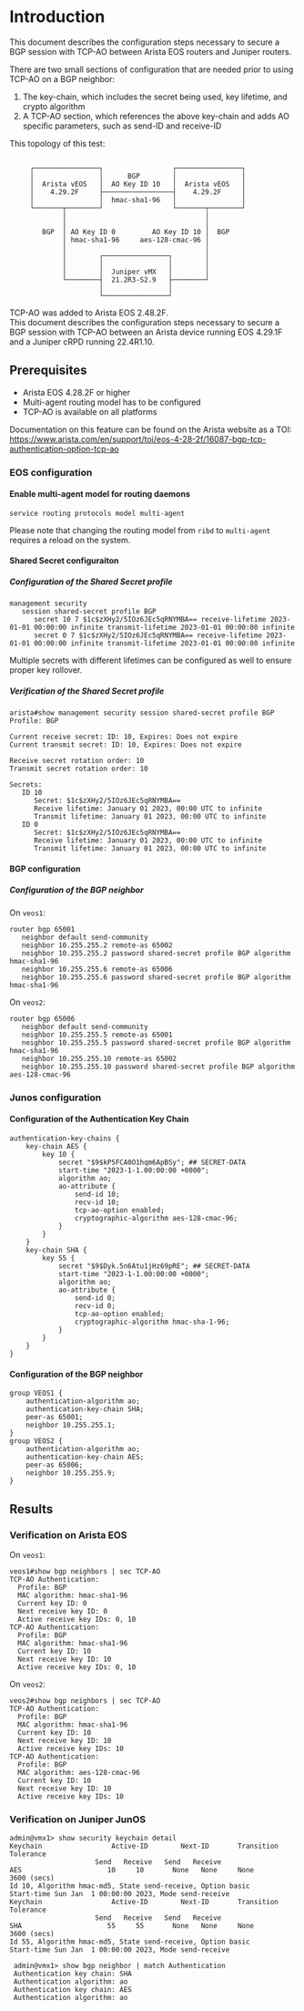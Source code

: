 # Introduction

This document describes the configuration steps necessary to secure a BGP session with TCP-AO between Arista EOS routers and Juniper routers.

There are two small sections of configuration that are needed prior to using TCP-AO on a BGP neighbor:
1. The key-chain, which includes the secret being used, key lifetime, and crypto algorithm
1. A TCP-AO section, which references the above key-chain and adds  AO specific parameters, such as send-ID and receive-ID

This topology of this test:
```

     ┌────────────────┐                 ┌────────────────┐
     │                │      BGP        │                │
     │  Arista vEOS   │  AO Key ID 10   │  Arista vEOS   │
     │    4.29.2F     ├─────────────────┤    4.29.2F     │
     │                │  hmac-sha1-96   │                │
     └───────┬────────┘                 └───────┬────────┘
             │                                  │
             │                                  │
        BGP  │ AO Key ID 0         AO Key ID 10 │  BGP
             │ hmac-sha1-96     aes-128-cmac-96 │
             │                                  │
             │        ┌────────────────┐        │
             │        │                │        │
             │        │  Juniper vMX   │        │
             └────────┤  21.2R3-S2.9   ├────────┘
                      │                │
                      └────────────────┘
```  

TCP-AO was added to Arista EOS 2.48.2F.</br>
This document describes the configuration steps necessary to secure a BGP session with TCP-AO between an Arista device running EOS 4.29.1F and a Juniper cRPD running 22.4R1.10.

## Prerequisites 
* Arista EOS 4.28.2F or higher
* Multi-agent routing model has to be configured
* TCP-AO is available on all platforms

Documentation on this feature can be found on the Arista website as a TOI:</br>
https://www.arista.com/en/support/toi/eos-4-28-2f/16087-bgp-tcp-authentication-option-tcp-ao

### EOS configuration
#### Enable multi-agent model for routing daemons
```
service routing protocols model multi-agent
```
Please note that changing the routing model from `ribd` to `multi-agent` requires a reload on the system.

#### Shared Secret configuraiton
##### Configuration of the Shared Secret profile
```
management security
   session shared-secret profile BGP
      secret 10 7 $1c$zXHy2/5IOz6JEc5qRNYMBA== receive-lifetime 2023-01-01 00:00:00 infinite transmit-lifetime 2023-01-01 00:00:00 infinite
      secret 0 7 $1c$zXHy2/5IOz6JEc5qRNYMBA== receive-lifetime 2023-01-01 00:00:00 infinite transmit-lifetime 2023-01-01 00:00:00 infinite
```

Multiple secrets with different lifetimes can be configured as well to ensure proper key rollover.

##### Verification of the Shared Secret profile
```
arista#show management security session shared-secret profile BGP
Profile: BGP

Current receive secret: ID: 10, Expires: Does not expire
Current transmit secret: ID: 10, Expires: Does not expire

Receive secret rotation order: 10
Transmit secret rotation order: 10

Secrets:
   ID 10
      Secret: $1c$zXHy2/5IOz6JEc5qRNYMBA==
      Receive lifetime: January 01 2023, 00:00 UTC to infinite
      Transmit lifetime: January 01 2023, 00:00 UTC to infinite
   ID 0
      Secret: $1c$zXHy2/5IOz6JEc5qRNYMBA==
      Receive lifetime: January 01 2023, 00:00 UTC to infinite
      Transmit lifetime: January 01 2023, 00:00 UTC to infinite
```

#### BGP configuration
##### Configuration of the BGP neighbor

On `veos1`:
```
router bgp 65001
   neighbor default send-community
   neighbor 10.255.255.2 remote-as 65002
   neighbor 10.255.255.2 password shared-secret profile BGP algorithm hmac-sha1-96
   neighbor 10.255.255.6 remote-as 65006
   neighbor 10.255.255.6 password shared-secret profile BGP algorithm hmac-sha1-96
```

On `veos2`:
```
router bgp 65006
   neighbor default send-community
   neighbor 10.255.255.5 remote-as 65001
   neighbor 10.255.255.5 password shared-secret profile BGP algorithm hmac-sha1-96
   neighbor 10.255.255.10 remote-as 65002
   neighbor 10.255.255.10 password shared-secret profile BGP algorithm aes-128-cmac-96
```

### Junos configuration
#### Configuration of the Authentication Key Chain
```
authentication-key-chains {
    key-chain AES {
        key 10 {
            secret "$9$kP5FCA0O1hqm6ApBSy"; ## SECRET-DATA
            start-time "2023-1-1.00:00:00 +0000";
            algorithm ao;
            ao-attribute {
                send-id 10;
                recv-id 10;
                tcp-ao-option enabled;
                cryptographic-algorithm aes-128-cmac-96;
            }
        }
    }
    key-chain SHA {
        key 55 {
            secret "$9$Dyk.5n6Atu1jHz69pRE"; ## SECRET-DATA
            start-time "2023-1-1.00:00:00 +0000";
            algorithm ao;
            ao-attribute {
                send-id 0;
                recv-id 0;
                tcp-ao-option enabled;
                cryptographic-algorithm hmac-sha-1-96;
            }
        }
    }
}
```

#### Configuration of the BGP neighbor
```
group VEOS1 {
    authentication-algorithm ao;
    authentication-key-chain SHA;
    peer-as 65001;
    neighbor 10.255.255.1;
}
group VEOS2 {
    authentication-algorithm ao;
    authentication-key-chain AES;
    peer-as 65006;
    neighbor 10.255.255.9;
}
```

## Results
### Verification on Arista EOS

On `veos1`:
```
veos1#show bgp neighbors | sec TCP-AO
TCP-AO Authentication:
  Profile: BGP
  MAC algorithm: hmac-sha1-96
  Current key ID: 0
  Next receive key ID: 0
  Active receive key IDs: 0, 10
TCP-AO Authentication:
  Profile: BGP
  MAC algorithm: hmac-sha1-96
  Current key ID: 10
  Next receive key ID: 10
  Active receive key IDs: 0, 10
  ```

On `veos2`:
```
veos2#show bgp neighbors | sec TCP-AO
TCP-AO Authentication:
  Profile: BGP
  MAC algorithm: hmac-sha1-96
  Current key ID: 10
  Next receive key ID: 10
  Active receive key IDs: 10
TCP-AO Authentication:
  Profile: BGP
  MAC algorithm: aes-128-cmac-96
  Current key ID: 10
  Next receive key ID: 10
  Active receive key IDs: 10
```
  ### Verification on Juniper JunOS 
  ```
admin@vmx1> show security keychain detail 
Keychain                 Active-ID        Next-ID       Transition  Tolerance
                       Send   Receive   Send   Receive
 AES                     10     10       None   None     None       3600 (secs)
  Id 10, Algorithm hmac-md5, State send-receive, Option basic
  Start-time Sun Jan  1 00:00:00 2023, Mode send-receive
Keychain                 Active-ID        Next-ID       Transition  Tolerance
                       Send   Receive   Send   Receive
 SHA                     55     55       None   None     None       3600 (secs)
  Id 55, Algorithm hmac-md5, State send-receive, Option basic
  Start-time Sun Jan  1 00:00:00 2023, Mode send-receive
  
 ```
 ```
  admin@vmx1> show bgp neighbor | match Authentication 
  Authentication key chain: SHA
  Authentication algorithm: ao
  Authentication key chain: AES
  Authentication algorithm: ao 
  ```
